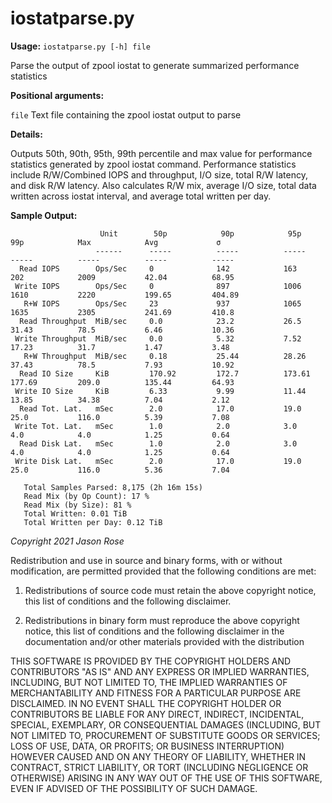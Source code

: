 # iostatparse.py

**Usage:** `iostatparse.py [-h] file`

Parse the output of zpool iostat to generate summarized performance statistics


**Positional arguments:**

 `file` 		Text file containing the zpool iostat output to parse


**Details:**

Outputs 50th, 90th, 95th, 99th percentile and max value for performance statistics generated by zpool iostat command.
Performance statistics include R/W/Combined IOPS and throughput, I/O size, total R/W latency, and disk R/W latency.
Also calculates R/W mix, average I/O size, total data written across iostat interval, and average total written per
day.

**Sample Output:**

```
                    Unit        50p            90p            95p            99p            Max            Avg             σ            
                   ------      -----          -----          -----          -----          -----          -----          -----          
  Read IOPS        Ops/Sec     0              142            163            202            2009           42.04          68.95          
 Write IOPS        Ops/Sec     0              897            1006           1610           2220           199.65         404.89         
   R+W IOPS        Ops/Sec     23             937            1065           1635           2305           241.69         410.8          
  Read Throughput  MiB/sec     0.0            23.2           26.5           31.43          78.5           6.46           10.36          
 Write Throughput  MiB/sec     0.0            5.32           7.52           17.23          31.7           1.47           3.48           
   R+W Throughput  MiB/sec     0.18           25.44          28.26          37.43          78.5           7.93           10.92          
  Read IO Size     KiB         170.92         172.7          173.61         177.69         209.0          135.44         64.93          
 Write IO Size     KiB         6.33           9.99           11.44          13.85          34.38          7.04           2.12           
  Read Tot. Lat.   mSec        2.0            17.0           19.0           25.0           116.0          5.39           7.08           
 Write Tot. Lat.   mSec        1.0            2.0            3.0            4.0            4.0            1.25           0.64           
  Read Disk Lat.   mSec        1.0            2.0            3.0            4.0            4.0            1.25           0.64           
 Write Disk Lat.   mSec        2.0            17.0           19.0           25.0           116.0          5.36           7.04           

   Total Samples Parsed: 8,175 (2h 16m 15s)
   Read Mix (by Op Count): 17 %
   Read Mix (by Size): 81 %
   Total Written: 0.01 TiB
   Total Written per Day: 0.12 TiB
```


*Copyright 2021 Jason Rose*

Redistribution and use in source and binary forms, with or without modification, are permitted provided that the
following conditions are met:

1. Redistributions of source code must retain the above copyright notice, this list of conditions and the following
   disclaimer.

2. Redistributions in binary form must reproduce the above copyright notice, this list of conditions and the
   following disclaimer in the documentation and/or other materials provided with the distribution

THIS SOFTWARE IS PROVIDED BY THE COPYRIGHT HOLDERS AND CONTRIBUTORS "AS IS" AND ANY EXPRESS OR IMPLIED WARRANTIES,
INCLUDING, BUT NOT LIMITED TO, THE IMPLIED WARRANTIES OF MERCHANTABILITY AND FITNESS FOR A PARTICULAR PURPOSE ARE
DISCLAIMED. IN NO EVENT SHALL THE COPYRIGHT HOLDER OR CONTRIBUTORS BE LIABLE FOR ANY DIRECT, INDIRECT, INCIDENTAL,
SPECIAL, EXEMPLARY, OR CONSEQUENTIAL DAMAGES (INCLUDING, BUT NOT LIMITED TO, PROCUREMENT OF SUBSTITUTE GOODS OR
SERVICES; LOSS OF USE, DATA, OR PROFITS; OR BUSINESS INTERRUPTION) HOWEVER CAUSED AND ON ANY THEORY OF LIABILITY,
WHETHER IN CONTRACT, STRICT LIABILITY, OR TORT (INCLUDING NEGLIGENCE OR OTHERWISE) ARISING IN ANY WAY OUT OF THE USE
OF THIS SOFTWARE, EVEN IF ADVISED OF THE POSSIBILITY OF SUCH DAMAGE.
